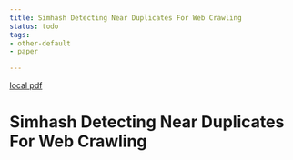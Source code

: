 ```yaml
---
title: Simhash Detecting Near Duplicates For Web Crawling
status: todo
tags:
- other-default
- paper

---
```


[local pdf](../../../pdfs/simhash-detecting-near-duplicates-for-web-crawling.pdf)

# Simhash Detecting Near Duplicates For Web Crawling
